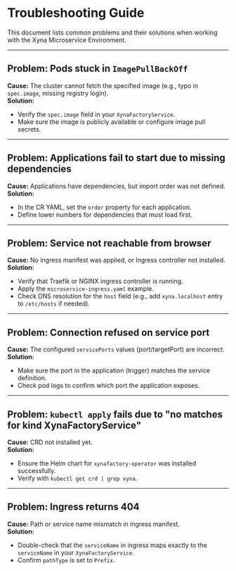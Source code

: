 # Troubleshooting Guide

This document lists common problems and their solutions when working with the Xyna Microservice Environment.

---

## Problem: Pods stuck in `ImagePullBackOff`

**Cause:** The cluster cannot fetch the specified image (e.g., typo in `spec.image`, missing registry login).  
**Solution:**  
- Verify the `spec.image` field in your `XynaFactoryService`.  
- Make sure the image is publicly available or configure image pull secrets.  

---

## Problem: Applications fail to start due to missing dependencies

**Cause:** Applications have dependencies, but import order was not defined.  
**Solution:**  
- In the CR YAML, set the `order` property for each application.  
- Define lower numbers for dependencies that must load first.  

---

## Problem: Service not reachable from browser

**Cause:** No ingress manifest was applied, or Ingress controller not installed.  
**Solution:**  
- Verify that Traefik or NGINX ingress controller is running.  
- Apply the `microservice-ingress.yaml` example.  
- Check DNS resolution for the `host` field (e.g., add `xyna.localhost` entry to `/etc/hosts` if needed).  

---

## Problem: Connection refused on service port

**Cause:** The configured `servicePorts` values (port/targetPort) are incorrect.  
**Solution:**  
- Make sure the port in the application (trigger) matches the service definition.  
- Check pod logs to confirm which port the application exposes.  

---

## Problem: `kubectl apply` fails due to "no matches for kind XynaFactoryService"

**Cause:** CRD not installed yet.  
**Solution:**  
- Ensure the Helm chart for `xynafactory-operator` was installed successfully.  
- Verify with `kubectl get crd | grep xyna`.  

---

## Problem: Ingress returns 404

**Cause:** Path or service name mismatch in ingress manifest.  
**Solution:**  
- Double-check that the `serviceName` in ingress maps exactly to the `serviceName` in your `XynaFactoryService`.  
- Confirm `pathType` is set to `Prefix`.  

